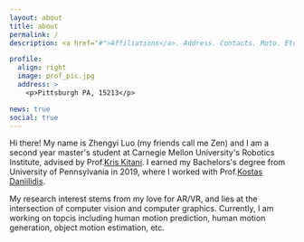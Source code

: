 ```yaml
---
layout: about
title: about
permalink: /
description: <a href="#">Affiliations</a>. Address. Contacts. Moto. Etc.

profile:
  align: right
  image: prof_pic.jpg
  address: >
    <p>Pittsburgh PA, 15213</p>

news: true
social: true
---
```


Hi there! My name is Zhengyi Luo (my friends call me Zen) and I am a second year master's student at Carnegie Mellon University's Robotics Institute, advised by Prof.[Kris Kitani](http://www.cs.cmu.edu/~kkitani/). I earned my Bachelors's degree from University of Pennsylvania in 2019, where I worked with Prof.[Kostas Daniilidis](https://www.cis.upenn.edu/~kostas/). 

My research interest stems from my love for AR/VR, and lies at the intersection of computer vision and computer graphics. Currently, I am working on topcis including human motion prediction, human motion generation, object motion estimation, etc. 
